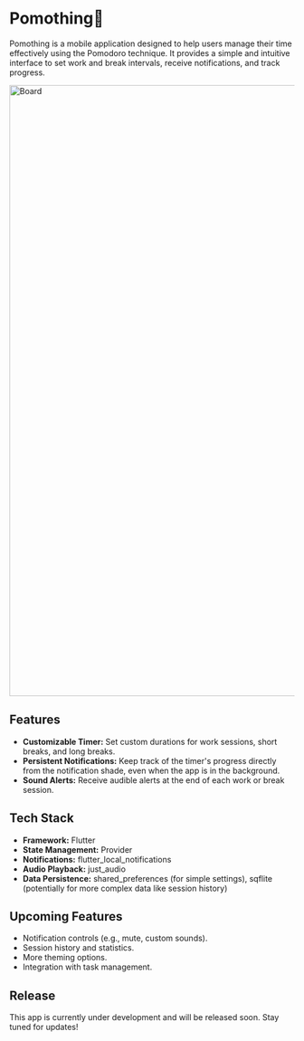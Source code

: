 # Pomothing🍅

Pomothing is a mobile application designed to help users manage their time effectively using the Pomodoro technique. It provides a simple and intuitive interface to set work and break intervals, receive notifications, and track progress.

<img width="1080" alt="Board" src="https://github.com/user-attachments/assets/353e3ecc-6f69-45c1-bf4a-b16f5bc55794" />

## Features

-   **Customizable Timer:** Set custom durations for work sessions, short breaks, and long breaks.
-   **Persistent Notifications:** Keep track of the timer's progress directly from the notification shade, even when the app is in the background.
-   **Sound Alerts:** Receive audible alerts at the end of each work or break session.

## Tech Stack

-   **Framework:** Flutter
-   **State Management:** Provider
-   **Notifications:** flutter_local_notifications
-   **Audio Playback:** just_audio
-   **Data Persistence:** shared_preferences (for simple settings), sqflite (potentially for more complex data like session history)

## Upcoming Features

-   Notification controls (e.g., mute, custom sounds).
-   Session history and statistics.
-   More theming options.
-   Integration with task management.

## Release

This app is currently under development and will be released soon. Stay tuned for updates!
